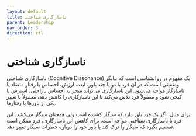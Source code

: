 ```yaml
---
layout: default
title: ناسازگاری شناختی
parent: Leadership
nav_order: 3
direction: rtl
---
```


# ناسازگاری شناختی
ناسازگاری شناختی (Cognitive Dissonance) یک مفهوم در روانشناسی است که بیانگر وضعیتی است که در آن فرد با دو یا چند باور، ایده، ارزش، احساس یا رفتار متضاد یا ناسازگار مواجه می‌شود. این ناسازگاری می‌تواند منجر به احساس ناراحتی، استرس یا گیجی شود و معمولاً فرد تلاش می‌کند تا این ناسازگاری را کاهش دهد، معمولاً با تغییر یکی از باورها یا رفتارها.

برای مثال، اگر یک فرد باور دارد که سیگار کشنده است ولی همچنان سیگار می‌کشد، این فرد با ناسازگاری شناختی مواجه است. برای کاهش این ناسازگاری، فرد ممکن است تصمیم بگیرد که سیگار را ترک کند یا باور خود را درباره خطرات سیگار تغییر دهد.
